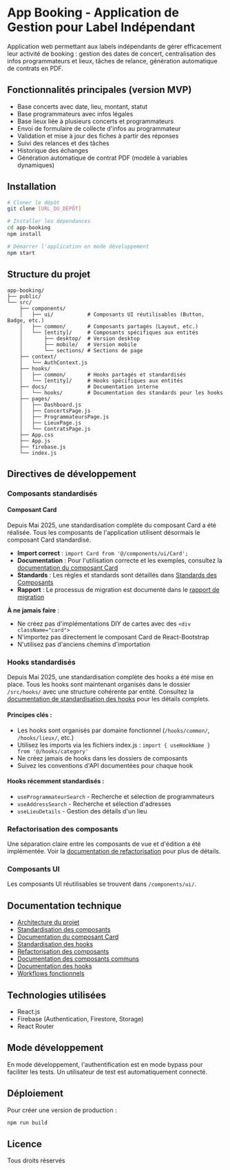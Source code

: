 # App Booking - Application de Gestion pour Label Indépendant

Application web permettant aux labels indépendants de gérer efficacement leur activité de booking : gestion des dates de concert, centralisation des infos programmateurs et lieux, tâches de relance, génération automatique de contrats en PDF.

## Fonctionnalités principales (version MVP)

- Base concerts avec date, lieu, montant, statut
- Base programmateurs avec infos légales
- Base lieux liée à plusieurs concerts et programmateurs
- Envoi de formulaire de collecte d'infos au programmateur
- Validation et mise à jour des fiches à partir des réponses
- Suivi des relances et des tâches
- Historique des échanges
- Génération automatique de contrat PDF (modèle à variables dynamiques)

## Installation

```bash
# Cloner le dépôt
git clone [URL_DU_DÉPÔT]

# Installer les dépendances
cd app-booking
npm install

# Démarrer l'application en mode développement
npm start
```

## Structure du projet

```
app-booking/
├── public/
└── src/
    ├── components/
    │   ├── ui/           # Composants UI réutilisables (Button, Badge, etc.)
    │   ├── common/       # Composants partagés (Layout, etc.)
    │   └── [entity]/     # Composants spécifiques aux entités
    │       ├── desktop/  # Version desktop
    │       ├── mobile/   # Version mobile
    │       └── sections/ # Sections de page
    ├── context/
    │   └── AuthContext.js
    ├── hooks/
    │   ├── common/       # Hooks partagés et standardisés
    │   └── [entity]/     # Hooks spécifiques aux entités
    ├── docs/             # Documentation interne
    │   └── hooks/        # Documentation des standards pour les hooks
    ├── pages/
    │   ├── Dashboard.js
    │   ├── ConcertsPage.js
    │   ├── ProgrammateursPage.js
    │   ├── LieuxPage.js
    │   └── ContratsPage.js
    ├── App.css
    ├── App.js
    ├── firebase.js
    └── index.js
```

## Directives de développement

### Composants standardisés

#### Composant Card

Depuis Mai 2025, une standardisation complète du composant Card a été réalisée. Tous les composants de l'application utilisent désormais le composant Card standardisé. 

- **Import correct** : `import Card from '@/components/ui/Card';`
- **Documentation** : Pour l'utilisation correcte et les exemples, consultez la [documentation du composant Card](/docs/components/Card.md)
- **Standards** : Les règles et standards sont détaillés dans [Standards des Composants](/docs/standards/components-standardises.md)
- **Rapport** : Le processus de migration est documenté dans le [rapport de migration](/card_migration_report.md)

**À ne jamais faire** :
- Ne créez pas d'implémentations DIY de cartes avec des `<div className="card">`
- N'importez pas directement le composant Card de React-Bootstrap
- N'utilisez pas d'anciens chemins d'importation

### Hooks standardisés

Depuis Mai 2025, une standardisation complète des hooks a été mise en place. Tous les hooks sont maintenant organisés dans le dossier `/src/hooks/` avec une structure cohérente par entité. Consultez la [documentation de standardisation des hooks](/docs/hooks/STANDARDISATION_HOOKS.md) pour les détails complets.

#### Principes clés :

- Les hooks sont organisés par domaine fonctionnel (`/hooks/common/`, `/hooks/lieux/`, etc.)
- Utilisez les imports via les fichiers index.js : `import { useHookName } from '@/hooks/category'`
- Ne créez jamais de hooks dans les dossiers de composants
- Suivez les conventions d'API documentées pour chaque hook

#### Hooks récemment standardisés :
- `useProgrammateurSearch` - Recherche et sélection de programmateurs
- `useAddressSearch` - Recherche et sélection d'adresses 
- `useLieuDetails` - Gestion des détails d'un lieu

### Refactorisation des composants

Une séparation claire entre les composants de vue et d'édition a été implémentée. Voir la [documentation de refactorisation](/docs/CONCERT_REFACTORING.md) pour plus de détails.

### Composants UI

Les composants UI réutilisables se trouvent dans `/components/ui/`.

## Documentation technique

- [Architecture du projet](/docs/ARCHITECTURE.md)
- [Standardisation des composants](/docs/standards/components-standardises.md)
- [Documentation du composant Card](/docs/components/Card.md)
- [Standardisation des hooks](/docs/hooks/STANDARDISATION_HOOKS.md)
- [Refactorisation des composants](/docs/CONCERT_REFACTORING.md)
- [Documentation des composants communs](/docs/components/COMMON_COMPONENTS.md)
- [Documentation des hooks](/docs/hooks/HOOKS.md)
- [Workflows fonctionnels](/docs/workflows/WORKFLOWS.md)

## Technologies utilisées

- React.js
- Firebase (Authentication, Firestore, Storage)
- React Router

## Mode développement

En mode développement, l'authentification est en mode bypass pour faciliter les tests. Un utilisateur de test est automatiquement connecté.

## Déploiement

Pour créer une version de production :

```bash
npm run build
```

## Licence

Tous droits réservés
